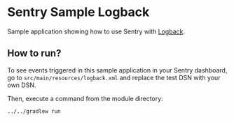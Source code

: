 # Sentry Sample Logback

Sample application showing how to use Sentry with [Logback](http://logback.qos.ch/).

## How to run? 

To see events triggered in this sample application in your Sentry dashboard, go to `src/main/resources/logback.xml` and replace the test DSN with your own DSN. 

Then, execute a command from the module directory:

```
../../gradlew run
```
